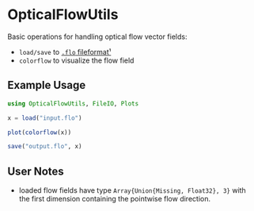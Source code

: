 # OpticalFlowUtils

Basic operations for handling optical flow vector fields:

  - `load/save` to [`.flo` fileformat¹](https://vision.middlebury.edu/flow/code/flow-code/README.txt)
  - `colorflow` to visualize the flow field

## Example Usage

```julia
using OpticalFlowUtils, FileIO, Plots

x = load("input.flo")

plot(colorflow(x))

save("output.flo", x)
```

## User Notes

  - loaded flow fields have type `Array{Union{Missing, Float32}, 3}` with the
    first dimension containing the pointwise flow direction.
